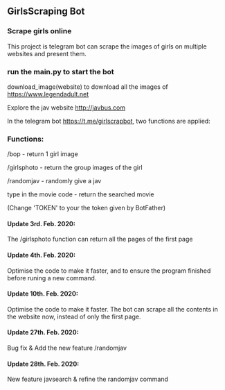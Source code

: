 ## GirlsScraping Bot

### Scrape girls online

This project is telegram bot can scrape the images of girls on multiple websites and present them.

### run the main.py to start the bot

download_image(website) to download all the images of https://www.legendadult.net

Explore the jav website http://javbus.com

In the telegram bot https://t.me/girlscrapbot, two functions are applied:

### Functions: 

/bop - return 1 girl image

/girlsphoto - return the group images of the girl

/randomjav - randomly give a jav

type in the movie code - return the searched movie

(Change 'TOKEN' to your the token given by BotFather)

#### Update 3rd. Feb. 2020:
 The /girlsphoto function can return all the pages of the first page

#### Update 4th. Feb. 2020:
 Optimise the code to make it faster, and to ensure the program finished before runing a new command.

#### Update 10th. Feb. 2020:
 Optimise the code to make it faster. The bot can scrape all the contents in the website now, instead of only the first page.

#### Update 27th. Feb. 2020:
 Bug fix & Add the new feature /randomjav
 
#### Update 28th. Feb. 2020:
 New feature javsearch & refine the randomjav command
